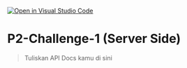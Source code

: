 [![Open in Visual Studio Code](https://classroom.github.com/assets/open-in-vscode-718a45dd9cf7e7f842a935f5ebbe5719a5e09af4491e668f4dbf3b35d5cca122.svg)](https://classroom.github.com/online_ide?assignment_repo_id=14029381&assignment_repo_type=AssignmentRepo)
# P2-Challenge-1 (Server Side)

> Tuliskan API Docs kamu di sini
